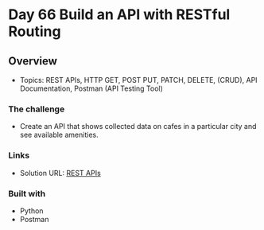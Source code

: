 # Day 66 Build an API with RESTful Routing

## Overview

- Topics: REST APIs, HTTP GET, POST PUT, PATCH, DELETE, (CRUD), API Documentation, Postman (API Testing Tool)

### The challenge

- Create an API that shows collected data on cafes in a particular city and see available amenities.


### Links

- Solution URL: [REST APIs](https://github.com/Mikerniker/100_Days_of_Python/tree/main/Day66)

### Built with

- Python
- Postman